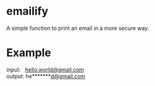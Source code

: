 # emailify

A simple function to print an email in a more secure way.

# Example
input: &nbsp; hello.world@gmail.com <br />
output: he\*\*\*\**\*\*d@gmail.com
